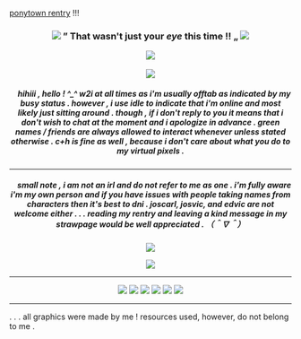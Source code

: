 [ponytown rentry](https://rentry.co/death-rattle) !!!
<h3 align="center">
<img src="https://64.media.tumblr.com/efe0d1ad1f2a334c4c2b1b82f095c745/4e25f56b77720d16-b8/s75x75_c1/37855a7edea8f32def5200007c1283d3ef591a3b.gif"/> ” That wasn't just your <i> eye </i> this time !! „ <img src="https://64.media.tumblr.com/025e32f9730884a0986b58c57877b9d3/37221ecbab8edd94-ff/s75x75_c1/c83133f825677a19dcd65a67012e79531cf19218.gif"   </h3>
<p align="center">
<img src="https://files.catbox.moe/ikeyin.gif"/>
</p>

<p align="center">
</p>
<p align="center">
<img src="https://files.catbox.moe/cul5ju.png"/>
</p>

<h5 align="center">
‎ ‎‎ ‎ ‎  hihiii , hello ! ^_^
w2i at all times as i'm usually offtab as indicated by my busy status . however , i use idle to indicate that i'm online and most likely just sitting around . though , if i don't reply to you it means that i don't wish to chat at the moment and i apologize in advance . green names / friends are always allowed to interact whenever unless stated otherwise . c+h is fine as well , because i don't care about what you do to my virtual pixels .
</h5>

***
<h5 align="center">
‎ ‎‎ ‎ ‎  small note , i am not an irl and do not refer to me as one . i'm fully aware i'm my own person and if you have issues with people taking names from characters then it's best to dni . joscarl, josvic, and edvic are not welcome either . . . reading my rentry and leaving a kind message in my strawpage would be well appreciated . （＾∇＾）
</h5>
<p align="center">
<img src="https://files.catbox.moe/cul5ju.png"/>
</p>
<p align="center">
<img src="https://files.catbox.moe/d4zj16.png"/>
</p>


***
<p align="center">
<img src="https://64.media.tumblr.com/3552cd9756815d508bd5b9a91d9fea36/ee9d0e519663456c-12/s100x200/d8c995468a1da9a4e4b3e8813689a4482aee3dcf.gifv"/> <img src="https://64.media.tumblr.com/b3e57fc129aab192837e1be2288732a7/16fed5257cbfde37-93/s100x200/3bd634e1795e167794427e6ab58e7a8388a7147e.gifv"/> <img src="https://github.com/aesvic/aesvic/assets/144497121/d71580ed-462f-47d3-8d37-cc8c2819af6a"/> <img src="https://github.com/aesvic/aesvic/assets/144497121/28a10243-db1a-47af-81c0-a5cccc783cbd"/> <img src="https://64.media.tumblr.com/eb8960d013e2c0a1c618351a8bd30d69/3c17aeae15290a12-69/s250x400/73042d64da09e86917ec2bd78a6233d131d89da9.gifv"/> <img src="https://64.media.tumblr.com/970d905d3b4dc697c5bc09895847d757/a4c2806b0e551a8e-db/s250x400/e5ae9355fef085afdaf83e92f426541c891d6cb2.gifv"/>

</p>

***
. . . all graphics were made by me ! resources used, however, do not belong to me .
